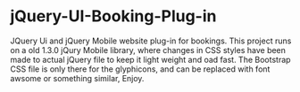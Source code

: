 # jQuery-UI-Booking-Plug-in
JQuery Ui and jQuery Mobile website plug-in for bookings.
This project runs on a old 1.3.0 jQury Mobile library, where changes in CSS styles have been made to actual jQuery file to keep it light weight and oad fast. The Bootstrap CSS file is only there for the glyphicons, and can be replaced with font awsome or something similar, Enjoy.
